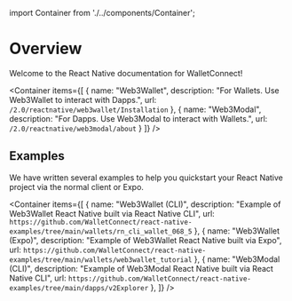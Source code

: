 import Container from './../components/Container';

# Overview

Welcome to the React Native documentation for WalletConnect!

<Container
items={[
{
name: "Web3Wallet",
description: "For Wallets. Use Web3Wallet to interact with Dapps.",
url: `/2.0/reactnative/web3wallet/Installation`
},
{
name: "Web3Modal",
description: "For Dapps. Use Web3Modal to interact with Wallets.",
url: `/2.0/reactnative/web3modal/about`
}
]}
/>


## Examples

We have written several examples to help you quickstart your React Native project via the normal client or Expo.

<Container
items={[
{
name: "Web3Wallet (CLI)",
description: "Example of Web3Wallet React Native built via React Native CLI",
url: `https://github.com/WalletConnect/react-native-examples/tree/main/wallets/rn_cli_wallet_068_5`
},
{
name: "Web3Wallet (Expo)",
description: "Example of Web3Wallet React Native built via Expo",
url: `https://github.com/WalletConnect/react-native-examples/tree/main/wallets/web3wallet_tutorial`
},
{
name: "Web3Modal (CLI)",
description: "Example of Web3Modal React Native built via React Native CLI",
url: `https://github.com/WalletConnect/react-native-examples/tree/main/dapps/v2Explorer`
},
]}
/>
